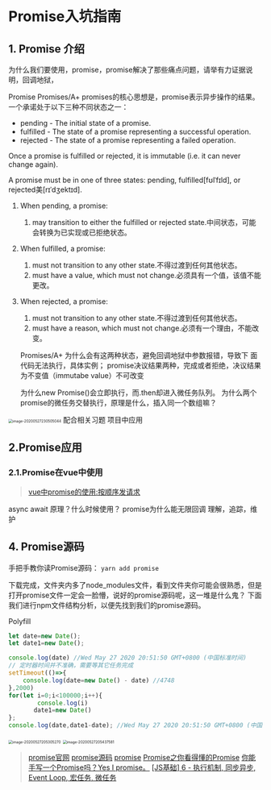 # Promise入坑指南

## 1. Promise 介绍



为什么我们要使用，promise，promise解决了那些痛点问题，请举有力证据说明，回调地狱，

Promise
Promises/A+
promises的核心思想是，promise表示异步操作的结果。一个承诺处于以下三种不同状态之一：

- pending - The initial state of a promise.
- fulfilled - The state of a promise representing a successful operation.
- rejected - The state of a promise representing a failed operation.

Once a promise is fulfilled or rejected, it is immutable (i.e. it can never change again).


A promise must be in one of three states: pending, fulfilled[fʊlˈfɪld], or rejected美[rɪˈdʒektɪd].

1. When pending, a promise:

   1. may transition to either the fulfilled or rejected state.中间状态，可能会转换为已实现或已拒绝状态。

2. When fulfilled, a promise:

   1. must not transition to any other state.不得过渡到任何其他状态。
   2. must have a value, which must not change.必须具有一个值，该值不能更改。

3. When rejected, a promise:

   1. must not transition to any other state.不得过渡到任何其他状态。
   2. must have a reason, which must not change.必须有一个理由，不能改变。

   Promises/A+
   为什么会有这两种状态，避免回调地狱中参数报错，导致下 面代码无法执行，具体实例；
   promise决议结果两种，完成或者拒绝，决议结果为不变值（immutabe value）不可改变

   为什么new Promise()会立即执行，而.then却进入微任务队列。
   为什么两个promise的微任务交替执行，原理是什么，插入同一个数组嘛？

<img src="C:\Users\李子杰\AppData\Roaming\Typora\typora-user-images\image-20200527230505044.png" alt="image-20200527230505044" style="zoom:50%;" />
配合相关习题
项目中应用

## 2.Promise应用





### 2.1.Promise在vue中使用



> [vue中promise的使用:按顺序发请求](https://www.cnblogs.com/zhuzhenwei918/p/6915451.html)

async await  原理？什么时候使用？
promise为什么能无限回调
理解，追踪，维护

## 4. Promise源码

手把手教你读Promise源码：
`yarn add promise `

下载完成，文件夹内多了node_modules文件，看到文件夹你可能会很熟悉，但是打开promise文件一定会一脸懵，说好的promise源码呢，这一堆是什么鬼？
下面我们进行npm文件结构分析，以便先找到我们的promise源码。



Polyfill 


```javascript
let date=new Date();
let date1=new Date();

console.log(date) //Wed May 27 2020 20:51:50 GMT+0800 (中国标准时间)
// 定时器时间并不准确，需要等其它任务完成
setTimeout(()=>{
    console.log(date=new Date() - date) //4748
},2000)
for(let i=0;i<100000;i++){
        console.log(i)
       date1=new Date()
};
console.log(date,date1-date); //Wed May 27 2020 20:51:50 GMT+0800 (中国标准时间) 4746
```



<img src="C:\Users\李子杰\AppData\Roaming\Typora\typora-user-images\image-20200527205305270.png" alt="image-20200527205305270" style="zoom: 50%;" />

<img src="C:\Users\李子杰\AppData\Roaming\Typora\typora-user-images\image-20200527205437581.png" alt="image-20200527205437581" style="zoom:50%;" />



> [promise官网](https://www.promisejs.org/)
> [promise源码](https://www.promisejs.org/polyfills/promise-6.1.0.js)
> [promise](https://www.jianshu.com/p/1b63a13c2701)
> [Promise之你看得懂的Promise](https://juejin.im/post/5b32f552f265da59991155f0)
> [你能手写一个Promise吗？Yes I promise。](https://juejin.im/post/5c41297cf265da613356d4ec)
> [[JS基础] 6 - 执行机制, 同步异步, Event Loop, 宏任务, 微任务](https://zhuanlan.zhihu.com/p/137802406)
> 